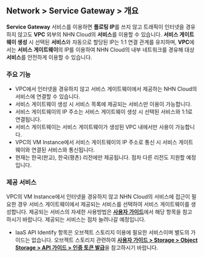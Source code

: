 ## Network > Service Gateway > 개요

**Service Gateway** 서비스를 이용하면 **플로팅 IP**를 쓰지 않고 트래픽이 인터넷을 경유하지 않고도 **VPC** 외부의 NHN Cloud의 **서비스**를 이용할 수 있습니다. **서비스 게이트웨이 생성** 시 선택된 **서비스**와 자동으로 할당된 IP는 1:1 연결 관계를 유지하며, **VPC**에서는 **서비스 게이트웨이**의 IP를 이용하여 NHN Cloud의 내부 네트워크를 경유해 대상 **서비스**를 안전하게 이용할 수 있습니다.

### 주요 기능

* VPC에서 인터넷을 경유하지 않고 서비스 게이트웨이에서 제공하는 NHN Cloud의 서비스에 연결할 수 있습니다.
* 서비스 게이트웨이 생성 시 서비스 목록에 제공되는 서비스만 이용이 가능합니다.
* 서비스 게이트웨이의 IP 주소는 서비스 게이트웨이 생성 시 선택된 서비스와 1:1로 연결됩니다.
* 서비스 게이트웨이는 서비스 게이트웨이가 생성된 VPC 내에서만 사용이 가능합니다.
* VPC의 VM Instance에서 서비스 게이트웨이의 IP 주소로 통신 시 서비스 게이트웨이와 연결된 서비스와 통신됩니다.
* 현재는 한국(판교), 한국(평촌) 리전에만 제공됩니다. 점차 다른 리전도 지원할 예정입니다.

### 제공 서비스

VPC의 VM Instance에서 인터넷을 경유하지 않고 NHN Cloud의 서비스에 접근이 필요한 경우 서비스 게이트웨이에서 제공되는 서비스를 선택하여 서비스 게이트웨이를 생성합니다.
제공되는 서비스의 자세한 사용방법은 [**사용자 가이드**](https://docs.toast.com/ko/TOAST/ko/Overview/)에서 해당 항목을 참고 하시기 바랍니다. 제공되는 서비스는 점차 늘려나갈 예정입니다.

* IaaS API Identify 항목은 오브젝트 스토리지 이용에 필요한 서비스이며 별도의 가이드는 없습니다. 오브젝트 스토리지 관련하여 [**사용자 가이드 > Storage > Object Storage > API 가이드 > 인증 토큰 발급**](https://docs.toast.com/ko/Storage/Object%20Storage/ko/api-guide/)을 참고하시기 바랍니다.
